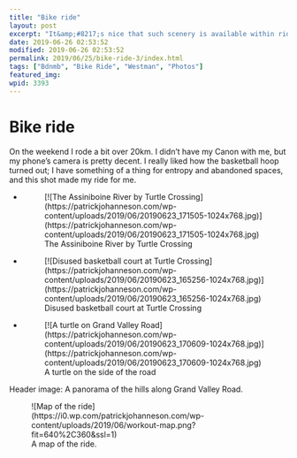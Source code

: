 ```yaml
---
title: "Bike ride"
layout: post
excerpt: "It&amp;#8217;s nice that such scenery is available within riding distance."
date: 2019-06-26 02:53:52
modified: 2019-06-26 02:53:52
permalink: 2019/06/25/bike-ride-3/index.html
tags: ["Bdnmb", "Bike Ride", "Westman", "Photos"]
featured_img: 
wpid: 3393
---
```


# Bike ride

On the weekend I rode a bit over 20km. I didn’t have my Canon with me, but my phone’s camera is pretty decent. I really liked how the basketball hoop turned out; I have something of a thing for entropy and abandoned spaces, and this shot made my ride for me.

- <figure>[![The Assiniboine River by Turtle Crossing](https://patrickjohanneson.com/wp-content/uploads/2019/06/20190623_171505-1024x768.jpg)](https://patrickjohanneson.com/wp-content/uploads/2019/06/20190623_171505-1024x768.jpg)<figcaption>The Assiniboine River by Turtle Crossing</figcaption></figure>
- <figure>[![Disused basketball court at Turtle Crossing](https://patrickjohanneson.com/wp-content/uploads/2019/06/20190623_165256-1024x768.jpg)](https://patrickjohanneson.com/wp-content/uploads/2019/06/20190623_165256-1024x768.jpg)<figcaption>Disused basketball court at Turtle Crossing</figcaption></figure>
- <figure>[![A turtle on Grand Valley Road](https://patrickjohanneson.com/wp-content/uploads/2019/06/20190623_170609-1024x768.jpg)](https://patrickjohanneson.com/wp-content/uploads/2019/06/20190623_170609-1024x768.jpg)<figcaption>A turtle on the side of the road</figcaption></figure>

Header image: A panorama of the hills along Grand Valley Road.

<figure class="wp-block-image">![Map of the ride](https://i0.wp.com/patrickjohanneson.com/wp-content/uploads/2019/06/workout-map.png?fit=640%2C360&ssl=1)<figcaption>A map of the ride.</figcaption></figure>
